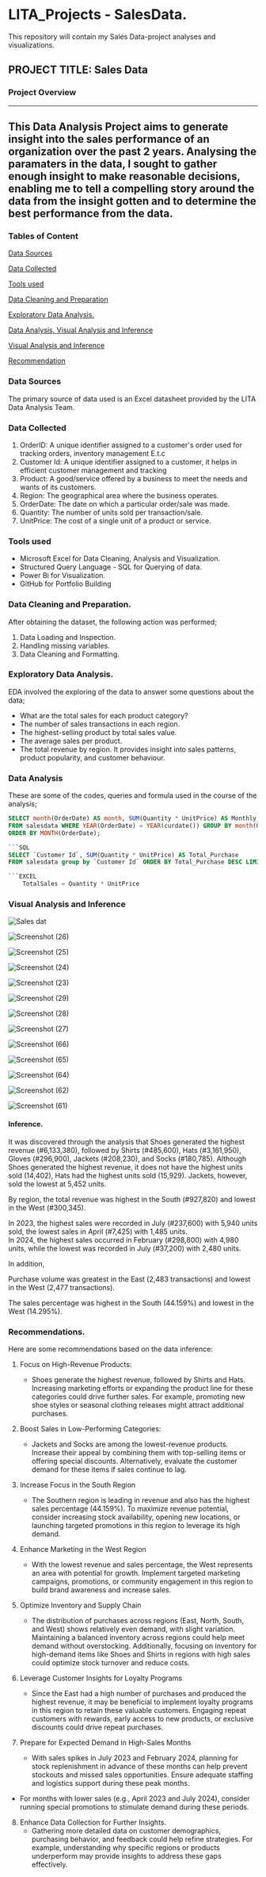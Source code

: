 # LITA_Projects - SalesData.
This repository will contain my Sales Data-project analyses and visualizations.

## PROJECT TITLE: Sales Data

### Project Overview 
---
This Data Analysis Project aims to generate insight into the sales performance of an organization over the past 2 years. Analysing the paramaters in the data, I sought to gather enough insight to make reasonable decisions, enabling me to tell a compelling story around the data from the insight gotten and to determine the best performance from the data.
---
### Tables of Content
[Data Sources](#Data-Sources)

[Data Collected](#Data-Collected)

[Tools used](#Tools-used)

[Data Cleaning and Preparation](Data-Cleaning-and-Preparation)

[Exploratory Data Analysis.](Exploratory-Data-Analysis.)

[Data Analysis, Visual Analysis and Inference](Data-Analysis-Visual-Analysis-and-Inference)

[Visual Analysis and Inference](Visual-Analysis-and-Inference)

[Recommendation](Recommendation)

### Data Sources
The primary source of data used is an Excel datasheet provided by the LITA Data Analysis Team.

### Data Collected
1. OrderID: A unique identifier assigned to a customer's order used for tracking orders, inventory management E.t.c
2. Customer Id: A unique identifier assigned to a customer, it helps in efficient customer management and tracking
3. Product: A good/service offered by a business to meet the needs and wants of its customers.
4. Region: The geographical area where the business operates.
5. OrderDate: The date on which a particular order/sale was made.
6. Quantity: The number of units sold per transaction/sale.
7. UnitPrice: The cost of a single unit of a product or service.

### Tools used
- Microsoft Excel for Data Cleaning, Analysis and Visualization.
- Structured Query Language - SQL for Querying of data.
- Power Bi for Visualization.
- GitHub for Portfolio Building

### Data Cleaning and Preparation.
After obtaining the dataset, the following action was performed;
1. Data Loading and Inspection.
2. Handling missing variables.
3. Data Cleaning and Formatting.

### Exploratory Data Analysis.
EDA involved the exploring of the data to answer some questions about the data;
- What are the total sales for each product category?
- The number of sales transactions in each region.
- The highest-selling product by total sales value.
- The average sales per product.
- The total revenue by region.
It provides insight into sales patterns, product popularity, and customer behaviour.

### Data Analysis
These are some of the codes, queries and formula used in the course of the analysis;

```SQL
SELECT month(OrderDate) AS month, SUM(Quantity * UnitPrice) AS Monthly_Total
FROM salesdata WHERE YEAR(OrderDate) = YEAR(curdate()) GROUP BY month(OrderDate) 
ORDER BY MONTH(OrderDate);

```SQL
SELECT `Customer Id`, SUM(Quantity * UnitPrice) AS Total_Purchase
FROM salesdata group by `Customer Id` ORDER BY Total_Purchase DESC LIMIT 5;

```EXCEL
	TotalSales = Quantity * UnitPrice
```

### Visual Analysis and Inference

![Sales dat](https://github.com/user-attachments/assets/90ba3756-9082-4e17-8c19-9924d5342571)

![Screenshot (26)](https://github.com/user-attachments/assets/91f27232-1618-4b1d-a694-83d742f43b27)

![Screenshot (25)](https://github.com/user-attachments/assets/b191072c-6e44-4ffa-9548-0440c098f0ce)

![Screenshot (24)](https://github.com/user-attachments/assets/b98f358b-e1f2-44e2-9273-fb3448c88ac9)

![Screenshot (23)](https://github.com/user-attachments/assets/2543d6aa-715f-4ac4-be55-1529d5f4e2ef)

![Screenshot (29)](https://github.com/user-attachments/assets/f2dcf69c-6ab4-4c0f-887a-2508fcedfd40)

![Screenshot (28)](https://github.com/user-attachments/assets/d1870df9-de64-4453-af7d-f0bc38f2e9f8)

![Screenshot (27)](https://github.com/user-attachments/assets/a0601715-50e9-4a98-b64c-96ba850a7178)

![Screenshot (66)](https://github.com/user-attachments/assets/374ef17e-16cf-40fa-b551-103c1a55f05a)

![Screenshot (65)](https://github.com/user-attachments/assets/d73e915b-33c0-42b8-81c9-2395f01f33b2)

![Screenshot (64)](https://github.com/user-attachments/assets/18244588-4ad3-4264-8f9b-1d470772aea2)

![Screenshot (62)](https://github.com/user-attachments/assets/7d2e95c0-2903-4b03-af95-6599e614dd0e)

![Screenshot (61)](https://github.com/user-attachments/assets/2c7227c4-6fce-4bdb-a9a9-b1fcc0669fe8)

#### Inference.
It was discovered through the analysis that Shoes generated the highest revenue (#6,133,380), followed by Shirts (#485,600), Hats (#3,161,950), Gloves (#296,900), Jackets (#208,230), and Socks (#180,785).
Although Shoes generated the highest revenue, it does not have the highest units sold (14,402), Hats had the highest units sold (15,929). Jackets, however, sold the lowest at 5,452 units.

By region, the total revenue was highest in the South (#927,820) and lowest in the West (#300,345).

In 2023, the highest sales were recorded in July (#237,600) with 5,940 units sold, the lowest sales in April (#7,425) with 1,485 units.  
In 2024, the highest sales occurred in February (#298,800) with 4,980 units, while the lowest was recorded in July (#37,200) with 2,480 units.

In addition, 

Purchase volume was greatest in the East (2,483 transactions) and lowest in the West (2,477 transactions).

The sales percentage was highest in the South (44.159%) and lowest in the West (14.295%).


### Recommendations.

Here are some recommendations based on the data inference:

1. Focus on High-Revenue Products:
   - Shoes generate the highest revenue, followed by Shirts and Hats. Increasing marketing efforts or expanding the product line for these categories could drive further sales. For example, promoting new shoe styles or seasonal clothing releases might attract additional purchases.

2. Boost Sales in Low-Performing Categories:
   - Jackets and Socks are among the lowest-revenue products. Increase their appeal by combining them with top-selling items or offering special discounts. Alternatively, evaluate the customer demand for these items if sales continue to lag.

3. Increase Focus in the South Region
   - The Southern region is leading in revenue and also has the highest sales percentage (44.159%). To maximize revenue potential, consider increasing stock availability, opening new locations, or launching targeted promotions in this region to leverage its high demand. 

4. Enhance Marketing in the West Region
   - With the lowest revenue and sales percentage, the West represents an area with potential for growth. Implement targeted marketing campaigns, promotions, or community engagement in this region to build brand awareness and increase sales.

5. Optimize Inventory and Supply Chain
   - The distribution of purchases across regions (East, North, South, and West) shows relatively even demand, with slight variation. Maintaining a balanced inventory across regions could help meet demand without overstocking.
Additionally, focusing on inventory for high-demand items like Shoes and Shirts in regions with high sales could optimize stock turnover and reduce costs.

6. Leverage Customer Insights for Loyalty Programs
   - Since the East had a high number of purchases and produced the highest revenue, it may be beneficial to implement loyalty programs in this region to retain these valuable customers. Engaging repeat customers with rewards, early access to new products, or exclusive discounts could drive repeat purchases.

7. Prepare for Expected Demand in High-Sales Months
   - With sales spikes in July 2023 and February 2024, planning for stock replenishment in advance of these months can help prevent stockouts and missed sales opportunities. Ensure adequate staffing and logistics support during these peak months.

- For months with lower sales (e.g., April 2023 and July 2024), consider running special promotions to stimulate demand during these periods.

8. Enhance Data Collection for Further Insights.
   - Gathering more detailed data on customer demographics, purchasing behavior, and feedback could help refine strategies. For example, understanding why specific regions or products underperform may provide insights to address these gaps effectively.
